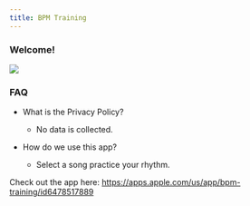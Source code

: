 ```yaml
---
title: BPM Training
---
```


### Welcome!

<img src="/assets/BPM_Clapper/bpmTraining.gif"/>

### FAQ
- What is the Privacy Policy?
    - No data is collected.

- How do we use this app?
    - Select a song  practice your rhythm. 
 
 
Check out the app here: https://apps.apple.com/us/app/bpm-training/id6478517889

